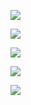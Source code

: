 ![](https://raw.githubusercontent.com/ViktorMarhitich/DevOps_online_Dnipro_2021Q4/main/m6/task_7.1/images/task_a_menu.png)

![](https://raw.githubusercontent.com/ViktorMarhitich/DevOps_online_Dnipro_2021Q4/main/m6/task_7.1/images/task_b_menu.png)

![](https://raw.githubusercontent.com/ViktorMarhitich/DevOps_online_Dnipro_2021Q4/main/m6/task_7.1/images/task_c_menu.png)

![](https://raw.githubusercontent.com/ViktorMarhitich/DevOps_online_Dnipro_2021Q4/main/m6/task_7.1/images/task_a_result.png)

![](https://raw.githubusercontent.com/ViktorMarhitich/DevOps_online_Dnipro_2021Q4/main/m6/task_7.1/images/task_c_result.png)
